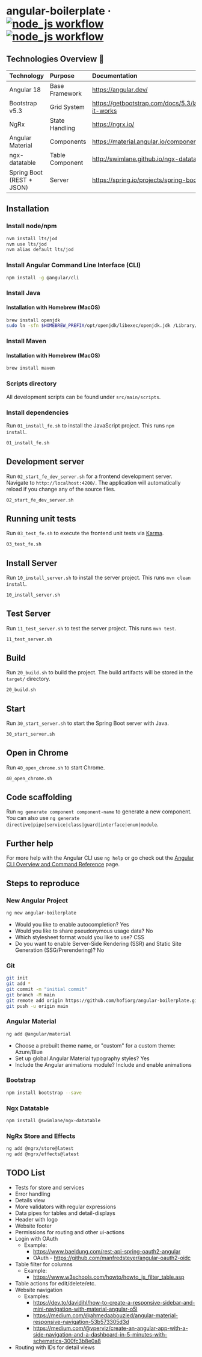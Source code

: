 # angular-boilerplate &middot; <a href="https://github.com/hofiorg/angular-boilerplate/actions/workflows/node.js.yml">![node_js workflow](https://github.com/hofiorg/angular-boilerplate/actions/workflows/node.js.yml/badge.svg)</a> <a href="https://github.com/hofiorg/angular-boilerplate/actions/workflows/maven.yml">![node_js workflow](https://github.com/hofiorg/angular-boilerplate/actions/workflows/maven.yml/badge.svg)</a>

## Technologies Overview 🚀

| Technology                    | Purpose         | Documentation                                                 |
|:------------------------------|:----------------|:--------------------------------------------------------------|
| Angular 18                    | Base Framework  | <https://angular.dev/>                                        |
| Bootstrap v5.3                | Grid System     | <https://getbootstrap.com/docs/5.3/layout/grid/#how-it-works> |
| NgRx                          | State Handling  | <https://ngrx.io/>                                            |
| Angular Material              | Components      | <https://material.angular.io/components/categories>           |
| ngx-datatable                 | Table Component | <http://swimlane.github.io/ngx-datatable/>                    |
| Spring Boot<br/>(REST + JSON) | Server          | <https://spring.io/projects/spring-boot>                      |

## Installation

### Install node/npm

```sh
nvm install lts/jod
nvm use lts/jod
nvm alias default lts/jod
```

### Install Angular Command Line Interface (CLI)

```sh
npm install -g @angular/cli
```

### Install Java

#### Installation with Homebrew (MacOS)

```sh
brew install openjdk
sudo ln -sfn $HOMEBREW_PREFIX/opt/openjdk/libexec/openjdk.jdk /Library/Java/JavaVirtualMachines/openjdk.jdk
```

### Install Maven

#### Installation with Homebrew (MacOS)

```sh
brew install maven
```

### Scripts directory

All development scripts can be found under
`src/main/scripts`.

### Install dependencies

Run `01_install_fe.sh` to install the JavaScript project. This runs `npm install`.

```sh
01_install_fe.sh
```

## Development server

Run `02_start_fe_dev_server.sh` for a frontend development server. Navigate to `http://localhost:4200/`. The application will automatically reload if you change any of the source files.

```sh
02_start_fe_dev_server.sh
```

## Running unit tests

Run `03_test_fe.sh` to execute the frontend unit tests via [Karma](https://karma-runner.github.io).

```sh
03_test_fe.sh
```

## Install Server

Run `10_install_server.sh` to install the server project. This runs `mvn clean install`.

```sh
10_install_server.sh
```

## Test Server

Run `11_test_server.sh` to test the server project. This runs `mvn test`.

```sh
11_test_server.sh
```

## Build

Run `20_build.sh` to build the project. The build artifacts will be stored in the `target/` directory.

```sh
20_build.sh
```

## Start

Run `30_start_server.sh` to start the Spring Boot server with Java.

```sh
30_start_server.sh
```

## Open in Chrome

Run `40_open_chrome.sh` to start Chrome.

```sh
40_open_chrome.sh
```

## Code scaffolding

Run `ng generate component component-name` to generate a new component. You can also use `ng generate directive|pipe|service|class|guard|interface|enum|module`.

## Further help

For more help with the Angular CLI use `ng help` or go check out the [Angular CLI Overview and Command Reference](https://angular.dev/tools/cli) page.

## Steps to reproduce

### New Angular Project

```sh
ng new angular-boilerplate
```

- Would you like to enable autocompletion? Yes
- Would you like to share pseudonymous usage data? No
- Which stylesheet format would you like to use? CSS
- Do you want to enable Server-Side Rendering (SSR) and Static Site Generation (SSG/Prerendering)? No

### Git

```sh
git init
git add *
git commit -m "initial commit"
git branch -M main
git remote add origin https://github.com/hofiorg/angular-boilerplate.git
git push -u origin main
```

### Angular Material

```sh
ng add @angular/material
```

- Choose a prebuilt theme name, or "custom" for a custom theme: Azure/Blue
- Set up global Angular Material typography styles? Yes
- Include the Angular animations module? Include and enable animations

### Bootstrap

```sh
npm install bootstrap --save
```

### Ngx Datatable

```sh
npm install @swimlane/ngx-datatable
```

### NgRx Store and Effects

```sh
ng add @ngrx/store@latest
ng add @ngrx/effects@latest
```

## TODO List

- Tests for store and services
- Error handling
- Details view
- More validators with regular expressions
- Data pipes for tables and detail-displays
- Header with logo
- Website footer
- Permissions for routing and other ui-actions
- Login with OAuth
  - Example:
    - <https://www.baeldung.com/rest-api-spring-oauth2-angular>
    - OAuth - <https://github.com/manfredsteyer/angular-oauth2-oidc>
- Table filter for columns
  - Example:
    - <https://www.w3schools.com/howto/howto_js_filter_table.asp>
- Table actions for edit/delete/etc.
- Website navigation
  - Examples:
    - <https://dev.to/davidihl/how-to-create-a-responsive-sidebar-and-mini-navigation-with-material-angular-o5l>
    - <https://medium.com/@ahmedaabouzied/angular-material-responsive-navigation-53b573305d3d>
    - <https://medium.com/@vperviz/create-an-angular-app-with-a-side-navigation-and-a-dashboard-in-5-minutes-with-schematics-300fc3b8e0a8>
- Routing with IDs for detail views
